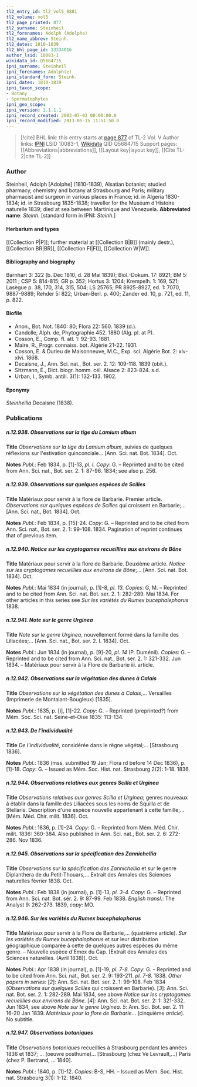 ```yaml
---
tl2_entry_id: tl2_vol5_0881
tl2_volume: vol5
tl2_page_printed: 877
tl2_surname: Steinheil
tl2_forenames: Adolph (Adolphe)
tl2_name_abbrev: Steinh.
tl2_dates: 1810-1839
tl2_bhl_page_id: 33334016
author_lsid: 10083-1
wikidata_id: Q5684715
ipni_surname: Steinheil
ipni_forenames: Adolph(e)
ipni_standard_form: Steinh.
ipni_dates: 1810-1839
ipni_taxon_scope: 
- Botany
- Spermatophytes
ipni_geo_scope: 
ipni_version: 1.1.1.1
ipni_record_created: 2003-07-02 00:00:00.0
ipni_record_modified: 2013-05-15 11:51:50.0
---
```


> [!cite] BHL link: this entry starts at [page 877](https://www.biodiversitylibrary.org/page/33334016) of TL-2 Vol. V
> Author links: [IPNI](https://www.ipni.org/a/10083-1) LSID 10083-1, [Wikidata](https://www.wikidata.org/wiki/Q5684715) QID Q5684715
> Support pages: [[Abbreviations|abbreviations]], [[Layout key|layout key]], [[Cite TL-2|cite TL-2]]

### Author

Steinheil, Adolph \[Adolphe\] (1810-1839), Alsatian botanist; studied pharmacy, chemistry and botany at Strasbourg and Paris; military pharmacist and surgeon in various places in France; id. in Algeria 1830-1834; id. in Strasbourg 1835-1838; traveller for the Muséum d'Histoire naturelle 1839; died at sea between Martinique and Venezuela. 
**Abbreviated name**: *Steinh.* \[standard form in IPNI: *Steinh.*\]

#### Herbarium and types

[[Collection P|P]]; further material at [[Collection B|B]] (mainly destr.), [[Collection BR|BR]], [[Collection FI|FI]], [[Collection W|W]].

#### Bibliography and biography

Barnhart 3: 322 (b. Dec 1810, d. 28 Mai 1839); Biol.-Dokum. 17: 8921; BM 5: 2011 ; CSP 5: 814-815; GR p. 352; Hortus 3: 1204; Krempelh. 1: 169, 521; Lasègue p. 38, 170, 314, 315, 504; LS 25765; PR 8925-8927, ed. 1: 7070, 9887-9889; Rehder 5: 822; Urban-Berl. p. 400; Zander ed. 10, p. 721, ed. 11, p. 822.

#### Biofile

- Anon., Bot. Not. 1840: 80; Flora 22: 560. 1839 (d.).
- Candolle, Alph. de, Phytographie 452. 1880 (Alg. pl. at P).
- Cosson, E., Comp. fl. atl. 1: 92-93. 1881.
- Maire, R., Progr. connaiss. bot. Algérie 21-22. 1931.
- Cosson, E. & Durieu de Maisonneuve, M.C., Exp. sci. Algérie Bot. 2: xlv-xlvi. 1868.
- Decaisne, J., Ann. Sci. nat., Bot. ser. 2. 12: 109-118. 1839 (obit.).
- Sitzmann, É., Dict. biogr. homm. cél. Alsace 2: 823-824. s.d.
- Urban, I., Symb. antill. 3(1): 132-133. 1902.

#### Eponymy

*Steinheilia* Decaisne (1838).

### Publications

##### n.12.938. Observations sur la tige du Lamium album

**Title**
*Observations sur la tige du Lamium album*, suivies de quelques réflexions sur l'estivation quinconciale... \[Ann. Sci. nat. Bot. 1834\]. Oct.

**Notes**
*Publ*.: Feb 1834, p. \[1\]-13, *pl. I. Copy*: G. – Reprinted and to be cited from Ann. Sci. nat., Bot. ser. 2. 1: 87-96. 1834; see also p. 256.

##### n.12.939. Observations sur quelques espèces de Scilles

**Title**
Matériaux pour servir à la flore de Barbarie. Premier article. *Observations sur quelques espèces de Scilles* qui croissent en Barbarie;... \[Ann. Sci. nat., Bot. 1834\]. Oct.

**Notes**
*Publ*.: Feb 1834, p. \[15\]-24. *Copy*: G. – Reprinted and to be cited from Ann. Sci. nat., Bot. ser. 2. 1: 99-108. 1834. Pagination of reprint continues that of previous item.

##### n.12.940. Notice sur les cryptogames recueillies aux environs de Bône

**Title**
Matériaux pour servir à la flore de Barbarie. Deuxième article. *Notice sur les cryptogames recueillies aux environs de Bône*;... \[Ann. Sci. nat. Bot. 1834\]. Oct.

**Notes**
*Publ*.: Mai 1834 (in journal), p. \[1\]-8, *pl. 13. Copies*: G, M. – Reprinted and to be cited from Ann. Sci. nat. Bot. ser. 2. 1: 282-289. Mai 1834. For other articles in this series see *Sur les variétés du Rumex bucephalephorus* 1838.

##### n.12.941. Note sur le genre Urginea

**Title**
*Note sur le genre Urginea*, nouvellement formé dans la famille des Liliacées;... \[Ann. Sci. nat., Bot. ser. 2. I. 1834\]. Oct.

**Notes**
*Publ*.: Jun 1834 (in journal), p. \[9\]-20, *pl. 14* (P. Duménil). *Copies*: G. – Reprinted and to be cited from Ann. Sci. nat., Bot. ser. 2. 1: 321-332. Jun 1834. – Matériaux pour servir à la Flore de Barbarie iii. article.

##### n.12.942. Observations sur la végétation des dunes à Calais

**Title**
*Observations sur la végétation des dunes à Calais*,... Versailles (Imprimerie de Montalant-Bougleux) \[1835\].

**Notes**
*Publ*.: 1835, p. \[i\], \[1\]-22. *Copy*: G. – Reprinted (preprinted?) from Mém. Soc. Sci. nat. Seine-et-Oise 1835: 113-134.

##### n.12.943. De l'individualité

**Title**
*De l'individualité*, considérée dans le règne végétal;... \[Strasbourg 1836\].

**Notes**
*Publ*.: 1836 (mss. submitted 19 Jan; Flora rd before 14 Dec 1836), p. \[1\]-18. *Copy*: G. – Issued as Mém. Soc. Hist. nat. Strasbourg 2(2): 1-18. 1836.

##### n.12.944. Observations relatives aux genres Scilla et Urginea

**Title**
*Observations relatives aux genres Scilla et Urginea*; genres nouveaux à établir dans la famille des Liliacées sous les noms de Squilla et de Stellaris. Description d'une espèce nouvelle appartenant à cette famille;... \[Mém. Méd. Chir. milit. 1836\]. Oct.

**Notes**
*Publ*.: 1836, p. \[1\]-24. *Copy*: G. – Reprinted from Mém. Méd. Chir. milit. 1836: 360-384. Also published in Ann. Sci. nat., Bot. ser. 2. 6: 272-286. Nov 1836.

##### n.12.945. Observations sur la spécification des Zannichellia

**Title**
*Observations sur la spécification des Zannichellia* et sur le genre Diplanthera de du Petit-Thouars,... Extrait des Annales des Sciences naturelles février 1838. Oct.

**Notes**
*Publ*.: Feb 1838 (in journal), p. \[1\]-13, *pl. 3-4. Copy*: G. – Reprinted from Ann. Sci. nat. Bot. sér. 2. 9: 87-99. Feb 1838.
*English transl*.: The Analyst 9: 262-273. 1839, *copy*: MO.

##### n.12.946. Sur les variétés du Rumex bucephalophorus

**Title**
Matériaux pour servir à la Flore de Barbarie,... (quatrième article). *Sur les variétés du Rumex bucephalophorus* et sur leur distribution géographique comparée à cette de quelques autres espèces du même genre. – Nouvelle espèce d'Emex du Cap. \[Extrait des Annales des Sciences naturelles. (Avril 1838)\]. Oct.

**Notes**
*Publ*.: Apr 1838 (in journal), p. \[1\]-19, *pl. 7-8. Copy*: G. – Reprinted and to be cited from Ann. Sci. nat., Bot. ser. 2. 9: 193-211. *pl. 7-8*. 1838.
*Other papers in series*:
\[*2*\]: Ann. Sci. nat. Bot. ser. 2. 1: 99-108. Feb 1834 (*Observations sur quelques Scilles* qui croissent en Barbarie).
\[*3*\]: Ann. Sci. nat. Bot. ser. 2. 1: 282-289. Mai 1834, see above *Notice sur les cryptogames recueillies aux environs de Bône*.
\[*4*\]: Ann. Sci. nat. Bot. ser. 2: 1: 321-332. Jun 1834, see above *Note sur le genre Urginea.
5*: Ann. Sci. Bot. ser. 2. 11: 16-20 Jan 1839. *Matériaux pour la flore de Barbarie*... (cinquième *article*). No subtitle.

##### n.12.947. Observations botaniques

**Title**
*Observations botaniques* recueillies à Strasbourg pendant les années 1836 et 1837; ... (oeuvre posthume)... \[Strasbourg (chez Ve Levrault,...) Paris (chez P. Bertrand, ... 1840\].

**Notes**
*Publ*.: 1840, p. \[1\]-12. *Copies*: B-S, HH. – Issued as Mem. Soc. Hist. nat. Strasbourg 3(1): 1-12. 1840.

